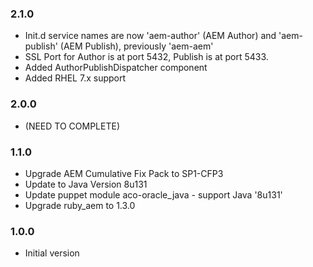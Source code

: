 ### 2.1.0
* Init.d service names are now 'aem-author' (AEM Author) and 'aem-publish' (AEM Publish), previously 'aem-aem'
* SSL Port for Author is at port 5432, Publish is at port 5433.
* Added AuthorPublishDispatcher component
* Added RHEL 7.x support

### 2.0.0
* (NEED TO COMPLETE)

### 1.1.0
* Upgrade AEM Cumulative Fix Pack to SP1-CFP3
* Update to Java Version 8u131
* Update puppet module aco-oracle_java - support Java '8u131'
* Upgrade ruby_aem to 1.3.0

### 1.0.0
* Initial version

